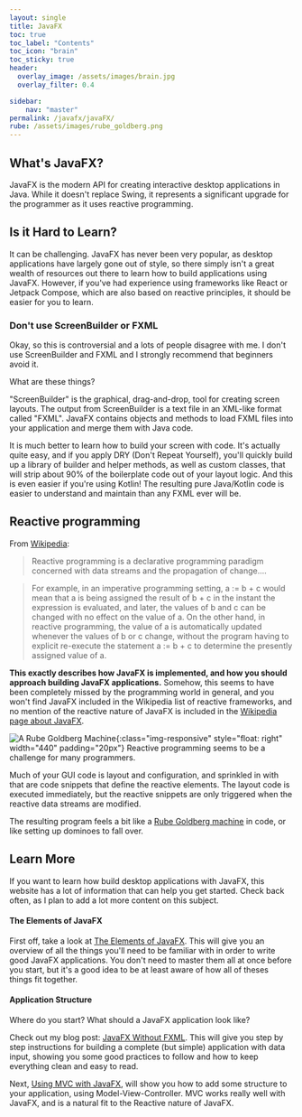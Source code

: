 ```yaml
---
layout: single
title: JavaFX
toc: true
toc_label: "Contents"
toc_icon: "brain"
toc_sticky: true
header:
  overlay_image: /assets/images/brain.jpg
  overlay_filter: 0.4

sidebar:
    nav: "master"
permalink: /javafx/javaFX/
rube: /assets/images/rube_goldberg.png
---
```


## What's JavaFX?

JavaFX is the modern API for creating interactive desktop applications in Java.  While it doesn't
replace Swing, it represents a significant upgrade for the programmer as it uses reactive programming.

## Is it Hard to Learn?

It can be challenging.  JavaFX has never been very popular, as desktop applications have largely gone out of style, so there simply isn't a great wealth of resources out there to learn how to build applications using JavaFX.  However, if you've had experience using frameworks like React or Jetpack Compose, which are also based on reactive principles, it should be easier for you to learn.

### Don't use ScreenBuilder or FXML

 Okay, so this is controversial and a lots of people disagree with me.  I don't use ScreenBuilder and FXML and I strongly recommend that beginners avoid it.

 What are these things?

 "ScreenBuilder" is the graphical, drag-and-drop, tool for creating screen layouts.  The output from ScreenBuilder is a text file in an XML-like format called "FXML".  JavaFX contains objects and methods to load FXML files into your application and merge them with Java code.

 It is much better to learn how to build your screen with code.  It's actually quite easy, and if you apply DRY (Don't Repeat Yourself), you'll quickly build up a library of builder and helper methods, as well as custom classes, that will strip about 90% of the boilerplate code out of your layout logic.  And this is even easier if you're using Kotlin!  The resulting pure Java/Kotlin code is easier to understand and maintain than any FXML ever will be.

## Reactive programming

From [Wikipedia](https://en.wikipedia.org/wiki/Reactive_programming):

> Reactive programming is a declarative programming paradigm concerned with data streams and the propagation of change....

> For example, in an imperative programming setting, a := b + c would mean that a is being assigned the result of b + c in the instant the expression is evaluated, and later, the values of b and c can be changed with no effect on the value of a. On the other hand, in reactive programming, the value of a is automatically updated whenever the values of b or c change, without the program having to explicit re-execute the statement a := b + c to determine the presently assigned value of a.

**This exactly describes how JavaFX is implemented, and how you should approach building JavaFX applications.**  Somehow, this seems to have been completely missed by the programming world in general, and you won't find JavaFX included in the Wikipedia list of reactive frameworks, and no mention of the reactive nature of JavaFX is included in the [Wikipedia page about JavaFX](https://en.wikipedia.org/wiki/JavaFX).

![A Rube Goldberg Machine]({{page.rube}}){:class="img-responsive" style="float: right" width="440" padding="20px"}
Reactive programming seems to be a challenge for many programmers.  

Much of your GUI code is layout and configuration, and sprinkled in with that are code snippets that define the reactive elements.  The layout code is executed immediately, but the reactive snippets are only triggered when the reactive data streams are modified.


The resulting program feels a bit like a [Rube Goldberg machine](https://en.wikipedia.org/wiki/Rube_Goldberg_machine) in code, or like setting up dominoes to fall over.


## Learn More

If you want to learn how build desktop applications with JavaFX, this website has a lot of information that can help you get started.  Check back often, as I plan to add a lot more content on this subject.

#### The Elements of JavaFX

First off, take a look at [The Elements of JavaFX](/javafx/elements).  This will give you an overview of all the things you'll need to be familiar with in order to write good JavaFX applications.  You don't need to master them all at once before you start, but it's a good idea to be at least aware of how all of theses things fit together.

#### Application Structure

Where do you start?  What should a JavaFX application look like?

Check out my blog post: [JavaFX Without FXML](/javafx/nofxml).  This will give you step by step instructions for building a complete (but simple) application with data input, showing you some good practices to follow and how to keep everything clean and easy to read.

Next, [Using MVC with JavaFX](/javafx/MVC_In_JavaFX), will show you how to add some structure to your application, using Model-View-Controller.  MVC works really well with JavaFX, and is a natural fit to the Reactive nature of JavaFX.
